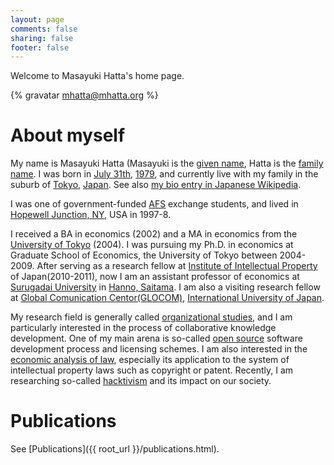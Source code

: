 ```yaml
---
layout: page
comments: false
sharing: false
footer: false
---
```

Welcome to Masayuki Hatta's home page.

{% gravatar mhatta@mhatta.org %}

# About myself

My name is Masayuki Hatta (Masayuki is the [given name](http://en.wikipedia.org/wiki/Given_name), Hatta is the [family name](http://en.wikipedia.org/Family_name). I was born in [July 31th](http://en.wikipedia.org/wiki/July_31), [1979](http://en.wikipedia.org/1979), and currently live with my family in the suburb of [Tokyo](http://en.wikipedia.org/Tokyo), [Japan](http://en.wikipedia.org/Japan).  See also [my bio entry in Japanese Wikipedia](http://ja.wikipedia.org/wiki/%E5%85%AB%E7%94%B0%E7%9C%9F%E8%A1%8C).

I was one of government-funded [AFS](http://en.wikipedia.org/wiki/AFS_Intercultural_Programs) exchange students, and lived in [Hopewell Junction, NY](http://en.wikipedia.org/wiki/Hopewell_Junction,_New_York), USA in 1997-8.

I received a BA in economics (2002) and a MA in economics from the [University of Tokyo](http://en.wikipedia.org/wiki/University_of_Tokyo) (2004). I was pursuing my Ph.D. in economics at Graduate School of Economics, the University of Tokyo between 2004-2009. After serving as a research fellow at [Institute of Intellectual Property](http://www.iip.or.jp/e/index.html) of Japan(2010-2011), now I am an assistant professor of economics at [Surugadai University](http://en.wikipedia.org/wiki/Surugadai_University) in [Hanno, Saitama](http://en.wikipedia.org/wiki/Hann%C5%8D,_Saitama). I am also a visiting research fellow at [Global Comunication Centor(GLOCOM)](http://www.glocom.ac.jp/e/), [International University of Japan](http://en.wikipedia.org/wiki/International_University_of_Japan).

My research field is generally called [organizational studies](http://en.wikipedia.org/wiki/Organizational_studies), and I am particularly interested in the process of collaborative knowledge development. One of my main arena is so-called [open source](http://en.wikipedia.org/wiki/Open_source) software development process and licensing schemes. I am also interested in the [economic analysis of law](http://en.wikipedia.org/wiki/Law_and_economics), especially its application to the system of intellectual property laws such as copyright or patent. Recently, I am researching so-called [hacktivism](http://en.wikipedia.org/wiki/Hacktivism) and its impact on our society. 

# Publications

See [Publications]({{ root_url }}/publications.html).
